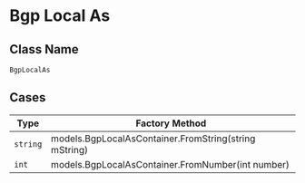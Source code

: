 
# Bgp Local As

## Class Name

`BgpLocalAs`

## Cases

| Type | Factory Method |
|  --- | --- |
| `string` | models.BgpLocalAsContainer.FromString(string mString) |
| `int` | models.BgpLocalAsContainer.FromNumber(int number) |

